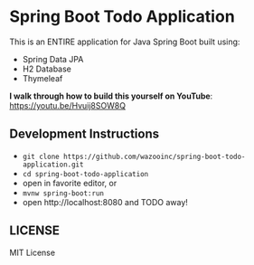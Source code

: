 # Spring Boot Todo Application

This is an ENTIRE application for Java Spring Boot
built using:
- Spring Data JPA
- H2 Database
- Thymeleaf

**I walk through how to build this yourself on YouTube**: https://youtu.be/Hvuij8SOW8Q

## Development Instructions

- `git clone https://github.com/wazooinc/spring-boot-todo-application.git`
- `cd spring-boot-todo-application`
- open in favorite editor, or
- `mvnw spring-boot:run`
- open http://localhost:8080 and TODO away!

## LICENSE

MIT License